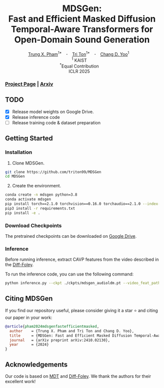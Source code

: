 <h1 align="center"> MDSGen: <br>Fast and Efficient Masked Diffusion Temporal-Aware Transformers for Open-Domain Sound Generation
</h1>

<div align="center">
  <a href="https://trungpx.github.io/" target="_blank">Trung X.&nbsp;Pham</a><sup>1*</sup> &ensp; <b>&middot;</b> &ensp;
  <a href="https://triton99.github.io/" target="_blank">Tri&nbsp;Ton</a><sup>1*</sup> &ensp; <b>&middot;</b> &ensp;
  <a href="https://sanctusfactory.com/family.php" target="_blank">Chang D.&nbsp;Yoo</a><sup>1</sup> &ensp; </b> &ensp;
  <br>
  <sup>1</sup> KAIST &emsp; <br>
  <sup>*</sup>Equal Contribution &emsp; <br>
  <sup></sup> ICLR 2025 &emsp; <br>
</div>

### [Project Page](https://triton99.github.io/mdsgen-site/) | [Arxiv](https://arxiv.org/abs/2410.02130)

## TODO
- [x] Release model weights on Google Drive.
- [x] Release inference code
- [ ] Release training code & dataset preparation

## Getting Started

### Installation

1. Clone MDSGen.
```bash
git clone https://github.com/triton99/MDSGen
cd MDSGen
```

2. Create the environment.
```bash
conda create -n mdsgen python=3.8
conda activate mdsgen 
pip install torch==2.1.0 torchvision==0.16.0 torchaudio==2.1.0 --index-url https://download.pytorch.org/whl/cu121
pip3 install -r requirements.txt
pip install -e .

```

### Download Checkpoints

The pretrained checkpoints can be downloaded on [Google Drive](https://drive.google.com/file/d/1XZoK-uU0mTWeRLilLZ_FtysRgearBxOp/view?usp=sharing).

### Inference
Before running inference, extract CAVP features from the video described in the [Diff-Foley](https://github.com/luosiallen/Diff-Foley/blob/main/inference/diff_foley_inference.ipynb).

To run the inference code, you can use the following command:
```bash
python inference.py --ckpt ./ckpts/mdsgen_audioldm.pt --video_feat_path ./sources/__2MwJ2uHu0_000004.npz

```

## Citing MDSGen

If you find our repository useful, please consider giving it a star ⭐ and citing our paper in your work:

```bibtex
@article{pham2024mdsgenfastefficientmasked,
  author    = {Trung X. Pham and Tri Ton and Chang D. Yoo},
  title     = {MDSGen: Fast and Efficient Masked Diffusion Temporal-Aware Transformers for Open-Domain Sound Generation},
  journal   = {arXiv preprint arXiv:2410.02130},
  year      = {2024}
}
```

## Acknowledgements

Our code is based on [MDT](https://github.com/sail-sg/MDT?tab=readme-ov-file) and [Diff-Foley](https://github.com/luosiallen/Diff-Foley). We thank the authors for their excellent work!


